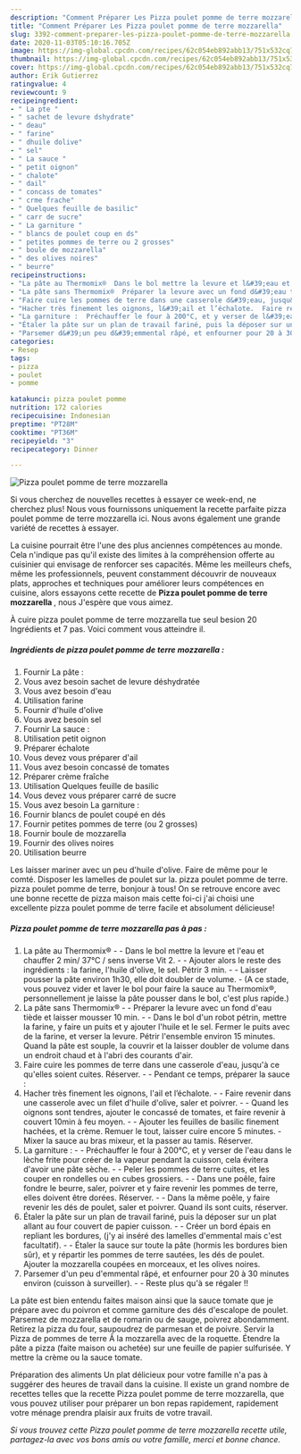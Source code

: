 ```yaml
---
description: "Comment Préparer Les Pizza poulet pomme de terre mozzarella"
title: "Comment Préparer Les Pizza poulet pomme de terre mozzarella"
slug: 3392-comment-preparer-les-pizza-poulet-pomme-de-terre-mozzarella
date: 2020-11-03T05:10:16.705Z
image: https://img-global.cpcdn.com/recipes/62c054eb892abb13/751x532cq70/pizza-poulet-pomme-de-terre-mozzarella-photo-principale-de-la-recette.jpg
thumbnail: https://img-global.cpcdn.com/recipes/62c054eb892abb13/751x532cq70/pizza-poulet-pomme-de-terre-mozzarella-photo-principale-de-la-recette.jpg
cover: https://img-global.cpcdn.com/recipes/62c054eb892abb13/751x532cq70/pizza-poulet-pomme-de-terre-mozzarella-photo-principale-de-la-recette.jpg
author: Erik Gutierrez
ratingvalue: 4
reviewcount: 9
recipeingredient:
- " La pte "
- " sachet de levure dshydrate"
- " deau"
- " farine"
- " dhuile dolive"
- " sel"
- " La sauce "
- " petit oignon"
- " chalote"
- " dail"
- " concass de tomates"
- " crme frache"
- " Quelques feuille de basilic"
- " carr de sucre"
- " La garniture "
- " blancs de poulet coup en ds"
- " petites pommes de terre ou 2 grosses"
- " boule de mozzarella"
- " des olives noires"
- " beurre"
recipeinstructions:
- "La pâte au Thermomix®  Dans le bol mettre la levure et l&#39;eau et chauffer 2 min/ 37°C / sens inverse Vit 2.  Ajouter alors le reste des ingrédients : la farine, l&#39;huile d&#39;olive, le sel. Pétrir 3 min.   Laisser pousser la pâte environ 1h30, elle doit doubler de volume. (A ce stade, vous pouvez vider et laver le bol pour faire la sauce au Thermomix®, personnellement je laisse la pâte pousser dans le bol, c&#39;est plus rapide.)"
- "La pâte sans Thermomix®  Préparer la levure avec un fond d&#39;eau tiède et laisser mousser 10 min.  Dans le bol d&#39;un robot pétrin, mettre la farine, y faire un puits et y ajouter l&#39;huile et le sel. Fermer le puits avec de la farine, et verser la levure. Pétrir l&#39;ensemble environ 15 minutes. Quand la pâte est souple, la couvrir et la laisser doubler de volume dans un endroit chaud et à l&#39;abri des courants d&#39;air."
- "Faire cuire les pommes de terre dans une casserole d&#39;eau, jusqu&#39;à ce qu&#39;elles soient cuites. Réserver.  Pendant ce temps, préparer la sauce :"
- "Hacher très finement les oignons, l&#39;ail et l’échalote.  Faire revenir dans une casserole avec un filet d&#39;huile d&#39;olive, saler et poivrer.   Quand les oignons sont tendres, ajouter le concassé de tomates, et faire revenir à couvert 10min à feu moyen.  Ajouter les feuilles de basilic finement hachées, et la crème. Remuer le tout, laisser cuire encore 5 minutes. Mixer la sauce au bras mixeur, et la passer au tamis. Réserver."
- "La garniture :  Préchauffer le four à 200°C, et y verser de l&#39;eau dans le lèche frite pour créer de la vapeur pendant la cuisson, cela évitera d&#39;avoir une pâte sèche.  Peler les pommes de terre cuites, et les couper en rondelles ou en cubes grossiers.  Dans une poêle, faire fondre le beurre, saler, poivrer et y faire revenir les pommes de terre, elles doivent être dorées. Réserver.  Dans la même poêle, y faire revenir les dés de poulet, saler et poivrer. Quand ils sont cuits, réserver."
- "Étaler la pâte sur un plan de travail fariné, puis la déposer sur un plat allant au four couvert de papier cuisson.  Créer un bord épais en repliant les bordures, (j&#39;y ai inséré des lamelles d&#39;emmental mais c&#39;est facultatif).  Étaler la sauce sur toute la pâte (hormis les bordures bien sûr), et y répartir les pommes de terre sautées, les dés de poulet. Ajouter la mozzarella coupées en morceaux, et les olives noires."
- "Parsemer d&#39;un peu d&#39;emmental râpé, et enfourner pour 20 à 30 minutes environ (cuisson à surveiller).  Reste plus qu&#39;à se régaler !!"
categories:
- Resep
tags:
- pizza
- poulet
- pomme

katakunci: pizza poulet pomme 
nutrition: 172 calories
recipecuisine: Indonesian
preptime: "PT28M"
cooktime: "PT36M"
recipeyield: "3"
recipecategory: Dinner

---
```



![Pizza poulet pomme de terre mozzarella](https://img-global.cpcdn.com/recipes/62c054eb892abb13/751x532cq70/pizza-poulet-pomme-de-terre-mozzarella-photo-principale-de-la-recette.jpg)

Si vous cherchez de nouvelles recettes à essayer ce week-end, ne cherchez plus! Nous vous fournissons uniquement la recette parfaite pizza poulet pomme de terre mozzarella ici. Nous avons également une grande variété de recettes à essayer.

La cuisine pourrait être l'une des plus anciennes compétences au monde. Cela n'indique pas qu'il existe des limites à la compréhension offerte au cuisinier qui envisage de renforcer ses capacités. Même les meilleurs chefs, même les professionnels, peuvent constamment découvrir de nouveaux plats, approches et techniques pour améliorer leurs compétences en cuisine, alors essayons cette recette de <strong> Pizza poulet pomme de terre mozzarella </strong>, nous J'espère que vous aimez.

<!--inarticleads1-->

À cuire pizza poulet pomme de terre mozzarella tue seul besion 20 Ingrédients et 7 pas. Voici comment vous atteindre il.

##### Ingrédients de pizza poulet pomme de terre mozzarella :

1. Fournir  La pâte :
1. Vous avez besoin  sachet de levure déshydratée
1. Vous avez besoin  d&#39;eau
1. Utilisation  farine
1. Fournir  d&#39;huile d&#39;olive
1. Vous avez besoin  sel
1. Fournir  La sauce :
1. Utilisation  petit oignon
1. Préparer  échalote
1. Vous devez vous préparer  d&#39;ail
1. Vous avez besoin  concassé de tomates
1. Préparer  crème fraîche
1. Utilisation  Quelques feuille de basilic
1. Vous devez vous préparer  carré de sucre
1. Vous avez besoin  La garniture :
1. Fournir  blancs de poulet coupé en dés
1. Fournir  petites pommes de terre (ou 2 grosses)
1. Fournir  boule de mozzarella
1. Fournir  des olives noires
1. Utilisation  beurre


Les laisser mariner avec un peu d&#39;huile d&#39;olive. Faire de même pour le comté. Disposer les lamelles de poulet sur la. pizza poulet pomme de terre. pizza poulet pomme de terre, bonjour à tous! On se retrouve encore avec une bonne recette de pizza maison mais cette foi-ci j&#39;ai choisi une excellente pizza poulet pomme de terre facile et absolument délicieuse! 

<!--inarticleads2-->

##### Pizza poulet pomme de terre mozzarella pas à pas :

1. La pâte au Thermomix® -  - Dans le bol mettre la levure et l&#39;eau et chauffer 2 min/ 37°C / sens inverse Vit 2. -  - Ajouter alors le reste des ingrédients : la farine, l&#39;huile d&#39;olive, le sel. Pétrir 3 min.  -  - Laisser pousser la pâte environ 1h30, elle doit doubler de volume. - (A ce stade, vous pouvez vider et laver le bol pour faire la sauce au Thermomix®, personnellement je laisse la pâte pousser dans le bol, c&#39;est plus rapide.)
1. La pâte sans Thermomix® -  - Préparer la levure avec un fond d&#39;eau tiède et laisser mousser 10 min. -  - Dans le bol d&#39;un robot pétrin, mettre la farine, y faire un puits et y ajouter l&#39;huile et le sel. Fermer le puits avec de la farine, et verser la levure. Pétrir l&#39;ensemble environ 15 minutes. Quand la pâte est souple, la couvrir et la laisser doubler de volume dans un endroit chaud et à l&#39;abri des courants d&#39;air.
1. Faire cuire les pommes de terre dans une casserole d&#39;eau, jusqu&#39;à ce qu&#39;elles soient cuites. Réserver. -  - Pendant ce temps, préparer la sauce :
1. Hacher très finement les oignons, l&#39;ail et l’échalote. -  - Faire revenir dans une casserole avec un filet d&#39;huile d&#39;olive, saler et poivrer.  -  - Quand les oignons sont tendres, ajouter le concassé de tomates, et faire revenir à couvert 10min à feu moyen. -  - Ajouter les feuilles de basilic finement hachées, et la crème. Remuer le tout, laisser cuire encore 5 minutes. - Mixer la sauce au bras mixeur, et la passer au tamis. Réserver.
1. La garniture : -  - Préchauffer le four à 200°C, et y verser de l&#39;eau dans le lèche frite pour créer de la vapeur pendant la cuisson, cela évitera d&#39;avoir une pâte sèche. -  - Peler les pommes de terre cuites, et les couper en rondelles ou en cubes grossiers. -  - Dans une poêle, faire fondre le beurre, saler, poivrer et y faire revenir les pommes de terre, elles doivent être dorées. Réserver. -  - Dans la même poêle, y faire revenir les dés de poulet, saler et poivrer. Quand ils sont cuits, réserver.
1. Étaler la pâte sur un plan de travail fariné, puis la déposer sur un plat allant au four couvert de papier cuisson. -  - Créer un bord épais en repliant les bordures, (j&#39;y ai inséré des lamelles d&#39;emmental mais c&#39;est facultatif). -  - Étaler la sauce sur toute la pâte (hormis les bordures bien sûr), et y répartir les pommes de terre sautées, les dés de poulet. Ajouter la mozzarella coupées en morceaux, et les olives noires.
1. Parsemer d&#39;un peu d&#39;emmental râpé, et enfourner pour 20 à 30 minutes environ (cuisson à surveiller). -  - Reste plus qu&#39;à se régaler !!


La pâte est bien entendu faites maison ainsi que la sauce tomate que je prépare avec du poivron et comme garniture des dés d&#39;escalope de poulet. Parsemez de mozzarella et de romarin ou de sauge, poivrez abondamment. Retirez la pizza du four, saupoudrez de parmesan et de poivre. Servir la Pizza de pommes de terre Ã la mozzarella avec de la roquette. Étendre la pâte a pizza (faite maison ou achetée) sur une feuille de papier sulfurisée. Y mettre la crème ou la sauce tomate. 

<!--inarticleads1-->

<p>
Préparation des aliments Un plat délicieux pour votre famille n'a pas à suggérer des heures de travail dans la cuisine. Il existe un grand nombre de recettes telles que la recette Pizza poulet pomme de terre mozzarella, que vous pouvez utiliser pour préparer un bon repas rapidement, rapidement votre ménage prendra plaisir aux fruits de votre travail.
</p>

<p>
<i>Si vous trouvez cette Pizza poulet pomme de terre mozzarella recette utile, partagez-la avec vos bons amis ou votre famille, merci et bonne chance.</i>
</p>
